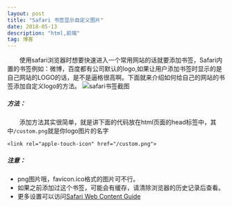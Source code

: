 ```yaml
---
layout: post
title: "Safari 书签显示自定义图片"
date: 2018-05-13
description: "html,前端"
tag: 博客
---
```


&emsp;&emsp;使用safari浏览器时想要快速进入一个常用网站的话就要添加书签，Safari内置的书签例如：微博，百度都有公司默认的logo,如果让用户添加书签时显示的是自己网站的LOGO的话，是不是逼格很高啊。下面就来介绍如何给自己的网站的书签添加自定义logo的方法。
![safari书签截图]('/images/posts/WX20180513-124446@2x.png')
##### 方法：
&emsp;&emsp;添加方法其实很简单，就是讲下面的代码放在html页面的head标签中，其中<code>/custom.png</code>就是你logo图片的名字
```
<link rel="apple-touch-icon" href="/custom.png">
```
##### 注意：
- png图片哦，favicon.ico格式的图片可不行。
- 如果之前添加过这个书签，可能会有缓存，请清除浏览器的历史记录后查看。
- 更多设置可以访问[Safari Web Content Guide](https://developer.apple.com/library/content/documentation/AppleApplications/Reference/SafariWebContent/ConfiguringWebApplications/ConfiguringWebApplications.html)

